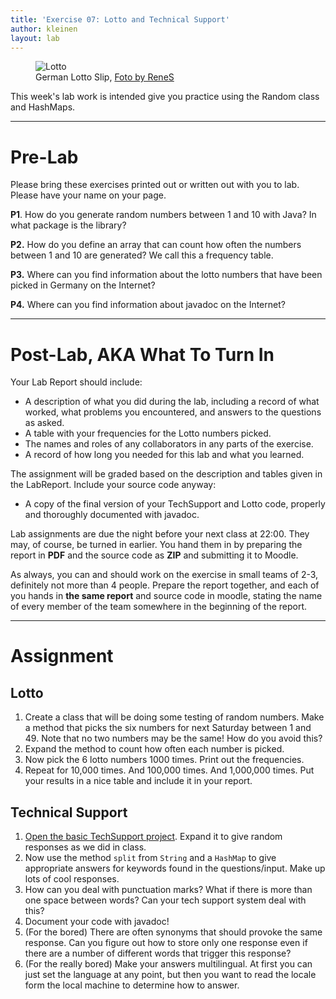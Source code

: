 ```yaml
---
title: 'Exercise 07: Lotto and Technical Support'
author: kleinen
layout: lab
---
```


<figure class = "figure">
   <img class="figure-img img-fluid" src="../../images/lotto.jpg"  alt="Lotto">
  <figcaption class="figure-caption text-right">German Lotto Slip, <a href="https://www.flickr.com/photos/rene-germany/98668296">Foto by ReneS</a></figcaption>
</figure>

This week's lab work is intended give you practice using the Random class and HashMaps.

* * *

# Pre-Lab

Please bring these exercises printed out or written out with you to lab. Please have your name on your page.

**P1**. How do you generate random numbers between 1 and 10 with Java? In what package is the library?

**P2.** How do you define an array that can count how often the numbers between 1 and 10 are generated? We call this a frequency table.

**P3.** Where can you find information about the lotto numbers that have been picked in Germany on the Internet?

**P4.** Where can you find information about javadoc on the Internet?

* * *

# Post-Lab, AKA  What To Turn In

Your Lab Report should include:

- A description of what you did during the lab, including a record of what worked, what problems you encountered, and answers to the questions as asked.
- A table with your frequencies for the Lotto numbers picked.
- The names and roles of any collaborators in any parts of the exercise.
- A record of how long you needed for this lab and what you learned.

The assignment will be graded based on the description and tables given in the LabReport.
Include your source code anyway:

- A copy of the final version of your TechSupport and Lotto code, properly and thoroughly documented with javadoc.

Lab assignments are due the night before your next class at 22:00. They may, of course, be turned in earlier. You hand them in by preparing the report in **PDF**  and the source code as **ZIP** and submitting it to Moodle.

As always, you can and should work on the exercise in small teams of 2-3, definitely not more than 4 people. Prepare the report together, and each of you hands in **the same report** and source code in moodle, stating the name of every member of the team somewhere in the beginning of the report.

* * *

# Assignment

## Lotto

1. Create a class that will be doing some testing of random numbers. Make a method that picks the six numbers for next Saturday between 1 and 49. Note that no two numbers may be the same! How do you avoid this?
2. Expand the method to count how often each number is picked.
3. Now pick the 6 lotto numbers 1000 times. Print out the frequencies.
4. Repeat for 10,000 times. And 100,000 times. And 1,000,000 times. Put your results in a nice table and include it in your report.

## Technical Support
1. [Open the basic TechSupport project](https://github.com/htw-imi-info1/exercise07-archived). Expand it to give random responses as we did in class.
2. Now use the method `split` from `String` and a `HashMap` to give appropriate answers for keywords found in the questions/input. Make up lots of cool responses.
3. How can you deal with punctuation marks? What if there is more than one space between words? Can your tech support system deal with this?
4. Document your code with javadoc!
5. (For the bored) There are often synonyms that should provoke the same response. Can you figure out how to store only one response even if there are a number of different words that trigger this response?
6. (For the really bored) Make your answers multilingual. At first you can just set the language at any point, but then you want to read the locale form the local machine to determine how to answer.
